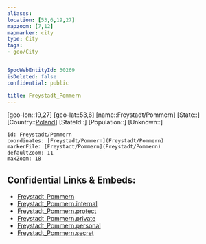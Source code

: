 ```yaml
---
aliases: 
location: [53,6,19,27]
mapzoom: [7,12] 
mapmarker: city 
type: City
tags:
- geo/City


SpocWebEntityId: 30269
isDeleted: false
confidential: public

title: Freystadt_Pommern
---
```

[geo-lon::19,27]
[geo-lat::53,6]
[name::Freystadt/Pommern]
[State::]
[Country::[Poland](geo/Continent/Europe/Poland.md)]
[StateId::]
[Population::]
[Unknown::]


```leaflet
id: Freystadt/Pommern
coordinates: [Freystadt/Pommern](Freystadt/Pommern)
markerFile: [Freystadt/Pommern](Freystadt/Pommern)
defaultZoom: 11 
maxZoom: 18
```


## Confidential Links & Embeds: 
- [Freystadt_Pommern](../../../../../../_public/geo/Continent/Europe/Poland/City/Freystadt_Pommern.md) 
- [Freystadt_Pommern.internal](../../../../../../_internal/geo/Continent/Europe/Poland/City/Freystadt_Pommern.internal.md) 
- [Freystadt_Pommern.protect](../../../../../../_protect/geo/Continent/Europe/Poland/City/Freystadt_Pommern.protect.md) 
- [Freystadt_Pommern.private](../../../../../../_private/geo/Continent/Europe/Poland/City/Freystadt_Pommern.private.md) 
- [Freystadt_Pommern.personal](../../../../../../_personal/geo/Continent/Europe/Poland/City/Freystadt_Pommern.personal.md) 
- [Freystadt_Pommern.secret](../../../../../../_secret/geo/Continent/Europe/Poland/City/Freystadt_Pommern.secret.md) 
